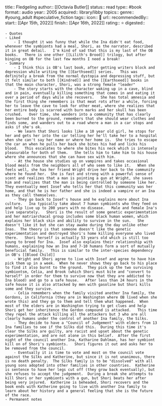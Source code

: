 title:: Fledgeling
author:: [[Octavia Butler]]
status:: read
type:: #book
format:: audio
year:: 2005
acquired:: library/libby
topics::
genre:: #young_adult #speculative_fiction
tags::
icon:: 📖
url::
recommendedBy::
start:: [[Apr 15th, 2022]]
finish:: [[Apr 16th, 2022]]
rating:: ⭐️
digested::

	- Quotes
	- Liked
		- I thought it was funny that while the Ina didn't eat food, whenever the symbionts had a meal, Shori, as the narrator, described it in great detail.   I'm kind of sad that this is my last of the OB books.   There is one other [[Lilith's Brood]] trilogy, but after binging on OB for the last few months I need a break!
	- Summary
		- I think this is OB's last book, after getting writers block and depression while writing the [[Earthseed]] series.   This was definitely a break from the normal dystopia and depressing stuff, but it felt similar to both [[Kindred]] and the [[Earthseed]] books in that the main character, Shori, was a strong female "leader"
		- The story starts with the character waking up in a cave, blind and in pain, eventually killing something that comes in and eating it over a period of days while she recovers.   She has total amnesia and the first thing she remembers is that meat rots after a while, forcing her to leave the cave to look for other meat, where she realizes that her entire body is scarred with burn marks and her skull has been crushed.   Over time, she wanders into a community that has clearly been burned to the ground, remembers that she should wear clothes and finds some, and wanders out to a road where a man in a car stops and asks if she's ok.
		- We learn that Shori looks like a 10 year old girl, he stops for her and gets her into the car telling her he'll take her to a hospital when she can't say her name or where her home is.  She tries to escape the car an when he pulls her back she bites his had and licks his blood.   This escalates to where she bites his neck which is intensely pleasurable for both of them.   She tells him to take him to his house where she announces that she can have sex with him.
		- At the house she studies up on vampires and takes occasional blood meals from the neighbors all of who seem to like it.   When she feels well, she has her friend Wright drive her back to the community where he found her.  She is fast and strong with a powerful sense of scent and realizes that a man is pointing a gun at Wright, she saves him and realizes that the man is being controlled by someone like her.  They eventually meet Iosef who tells her that this community was her home, and that he is her father and she is indeed a vampire or an Ina as they call themselves.
		- They go back to Iosef's house and he explains more about Ina culture.   Ina typically take about 7 human symbionts who they feed on and help live up to 200 years with no disease.   Male and female Ina's live separately.   Shori is the result of some genetic experimentation and her matriarchacal group includes some black human women, which explains her black skin and ability to survive in the sun.   She doesn't like it but she can stay awake during the day unlike other Inas.  The theory is that someone doesn't like the genetic experimentation and destroyed Shori's home killing everyone who lived there.   Shori herself is actually 53 years old which is still too young to breed for Ina.  Iosef also explains their relationship with humans, explaining how an Ina and 7-10 humans form a sort of mutually beneficial family.   This is similar to the inter-species dependency in OB's [[Blood Child]]
		- Wright and Shori agree to live with Iosef and agree to have him pick them up in a week.  When he never shows they go back to his place to find it also burnt to the ground.  They pick up the two surviving symbiontsm, Celia, and Brook (which Shori must bite and "convert to herself" in order for them to survive now that they are addicted to Ina blood) and go to a safe house.   After less than 24 hours in the safe house it is also attacked by men with gasoline but Shori kills some and they survive.
		- Celia remembers when the family visited another Ina family, the Gordons, in California (they are in Washington where OB lived when she wrote this) and they go to them and tell them what happened.  When most of the elders are in Washington trying to get clues and help Shori get her inheritence the Gordon compound is attacked.   This time they repel the attack killing all the attackers but 3 who are all clearly humans under the control of another Ina family, the Silks.
		- They decide to have a "Council of Judgement" with elders from 13 Ina families to see if the Silks did this.  During this time it's clear the Silks are guilty, are racist and upset about the genetic experimentation, and are not alone in this belief.  After the first night of the council another Ina, Katharine Dahlman, has her symbiont kill on of Shori's symbionts.   Shori figures it out and asks her to be removed from the council.
		- Eventually it is time to vote and most on the council vote against the Silks and Katherine, but since it is not unanimous, there is no death penalty.  The Silks family is to be "dissolved" with all young sons adopted into other families in other countries.  Katherine is sentence to have her legs cut off (they grow back eventually), but she refuses to accept the judgement.  During a break she attempts to kill Shori or her symbionts with a gun, but Shori beats her after being very injured.  Katherine is beheaded, Shori recovers and the book ends with Katherine going to live with another Ina family to learn about her history and a general feeling that she is the future of the race.
	- Permanent notes